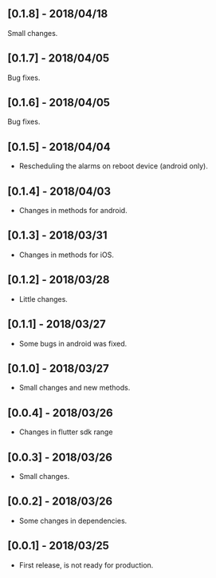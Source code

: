 ## [0.1.8] - 2018/04/18

Small changes.

## [0.1.7] - 2018/04/05

Bug fixes.

## [0.1.6] - 2018/04/05

Bug fixes.

## [0.1.5] - 2018/04/04

* Rescheduling the alarms on reboot device (android only).

## [0.1.4] - 2018/04/03

* Changes in methods for android.

## [0.1.3] - 2018/03/31

* Changes in methods for iOS.

## [0.1.2] - 2018/03/28

* Little changes.

## [0.1.1] - 2018/03/27

* Some bugs in android was fixed.

## [0.1.0] - 2018/03/27

* Small changes and new methods.

## [0.0.4] - 2018/03/26

* Changes in flutter sdk range

## [0.0.3] - 2018/03/26

* Small changes.

## [0.0.2] - 2018/03/26

* Some changes in dependencies.

## [0.0.1] - 2018/03/25

* First release, is not ready for production.
